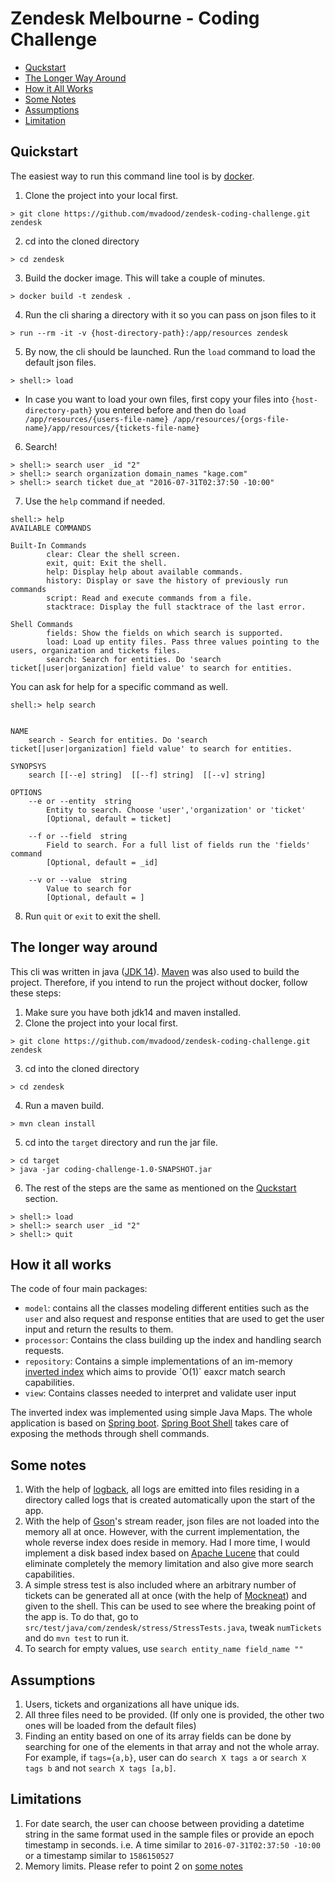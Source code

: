 # Zendesk Melbourne - Coding Challenge

* [Quckstart](#quickstart)
* [The Longer Way Around](#the-longer-way-around)
* [How it All Works](#how-it-all-works)
* [Some Notes](#some-notes)
* [Assumptions](#assumptions)
* [Limitation](#limitations)

## Quickstart
The easiest way to run this command line tool is by [docker]([https://www.docker.com/](https://www.docker.com/)).

1. Clone the project into your local first.
```
> git clone https://github.com/mvadood/zendesk-coding-challenge.git zendesk
```
2. cd into the cloned directory
```
> cd zendesk
```
3. Build the docker image. This will take a couple of minutes.
```
> docker build -t zendesk .
```
4. Run the cli sharing a directory with it so you can pass on json files to it
```
> run --rm -it -v {host-directory-path}:/app/resources zendesk
```
5. By now, the cli should be launched. Run the `load` command to load the default json files.
```
> shell:> load
```
* In case you want to load your own files, first copy your files into `{host-directory-path}` you entered before and then do `load /app/resources/{users-file-name} /app/resources/{orgs-file-name}/app/resources/{tickets-file-name}`
6. Search!
```
> shell:> search user _id "2"
> shell:> search organization domain_names "kage.com"
> shell:> search ticket due_at "2016-07-31T02:37:50 -10:00"
```
7. Use the `help` command if needed.
```
shell:> help
AVAILABLE COMMANDS

Built-In Commands
        clear: Clear the shell screen.
        exit, quit: Exit the shell.
        help: Display help about available commands.
        history: Display or save the history of previously run commands
        script: Read and execute commands from a file.
        stacktrace: Display the full stacktrace of the last error.

Shell Commands
        fields: Show the fields on which search is supported.
        load: Load up entity files. Pass three values pointing to the users, organization and tickets files.
        search: Search for entities. Do 'search ticket[|user|organization] field value' to search for entities.

```
You can ask for help for a specific command as well.
```
shell:> help search


NAME
	search - Search for entities. Do 'search ticket[|user|organization] field value' to search for entities.

SYNOPSYS
	search [[--e] string]  [[--f] string]  [[--v] string]

OPTIONS
	--e or --entity  string
		Entity to search. Choose 'user','organization' or 'ticket'
		[Optional, default = ticket]

	--f or --field  string
		Field to search. For a full list of fields run the 'fields' command
		[Optional, default = _id]

	--v or --value  string
		Value to search for
		[Optional, default = ]
```
8. Run `quit` or `exit` to exit the shell.
## The longer way around
This cli was written in java ([JDK 14]([https://openjdk.java.net/projects/jdk/14/](https://openjdk.java.net/projects/jdk/14/))). [Maven]([https://maven.apache.org/](https://maven.apache.org/)) was also used to build the project. Therefore, if you intend to run the project without docker, follow these steps:

1. Make sure you have both jdk14 and maven installed.
2. Clone the project into your local first.
```
> git clone https://github.com/mvadood/zendesk-coding-challenge.git zendesk
```
3. cd into the cloned directory
```
> cd zendesk
```
4.  Run a maven build.
```
> mvn clean install
```
5. cd into the `target` directory and run the jar file.
```
> cd target
> java -jar coding-challenge-1.0-SNAPSHOT.jar
```
6. The rest of the steps are the same as mentioned on the [Quckstart](#quickstart) section.
```
> shell:> load
> shell:> search user _id "2"
> shell:> quit
```
## How it all works
The code of four main packages:
* `model`: contains all the classes modeling different entities such as the `user` and also request and response entities that are used to get the user input and return the results to them.
* `processor`: Contains the class building up the index and handling search requests.
* `repository`: Contains a simple implementations of an im-memory [inverted index]([https://www.geeksforgeeks.org/inverted-index/](https://www.geeksforgeeks.org/inverted-index/)) which aims to provide `O(1)` eaxcr match search capabilities.
* `view`: Contains classes needed to interpret and validate user input

The inverted index was implemented using simple Java Maps. The whole application is based on [Spring boot]([https://spring.io/projects/spring-boot](https://spring.io/projects/spring-boot)). [Spring Boot Shell]([https://projects.spring.io/spring-shell/](https://projects.spring.io/spring-shell/)) takes care of exposing the methods through shell commands.

## Some notes
1. With the help of [logback]([http://logback.qos.ch/](http://logback.qos.ch/)), all logs are emitted into files residing in a directory called logs that is created automatically upon the start of the app.
2. With the help of [Gson]([https://github.com/google/gson](https://github.com/google/gson))'s stream reader, json files are not loaded into the memory all at once. However, with the current implementation, the whole reverse index does reside in memory. Had I more time, I would implement a disk based index based on [Apache Lucene]([https://lucene.apache.org/](https://lucene.apache.org/)) that could eliminate completely the memory limitation and also give more search capabilities.
3. A simple stress test is also included where an arbitrary number of tickets can be generated all at once (with the help of [Mockneat]([https://github.com/nomemory/mockneat](https://github.com/nomemory/mockneat))) and given to the shell. This can be used to see where the breaking point of the app is.
To do that, go to `src/test/java/com/zendesk/stress/StressTests.java`, tweak `numTickets` and do `mvn test` to run it.
4. To search for empty values, use `search entity_name field_name ""`
## Assumptions
1. Users, tickets and organizations all have unique ids.
2. All three files need to be provided. (If only one is provided, the other two ones will be loaded from the default files)
3. Finding an entity based on one of its array fields can be done by searching for one of the elements in that array and not the whole array. For example, if `tags={a,b}`, user can do `search X tags a` or `search X tags b` and not `search X tags [a,b]`.
## Limitations
1. For date search, the user can choose between providing a datetime string in the same format used in the sample files or provide an epoch timestamp in seconds.
i.e. A time similar to `2016-07-31T02:37:50 -10:00` or a timestamp similar to `1586150527`
2. Memory limits. Please refer to point 2 on [some notes](#some-notes)